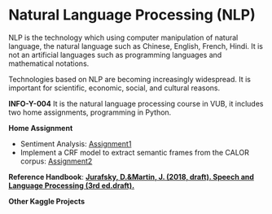 ﻿# Natural Language Processing (NLP)
NLP is the technology which using computer manipulation of natural language, the natural language such as Chinese, English, French, Hindi. It is not an artificial languages such as programming languages and mathematical notations. 

Technologies based on NLP are becoming increasingly widespread. It is important for scientific, economic, social, and cultural reasons. 

**INFO-Y-004**
It is the natural language processing course in VUB, it includes two home assignments, programming in Python.

**Home Assignment**

- Sentiment Analysis: [Assignment1](https://github.com/yanzhang81/nlp/tree/master/INFO-Y-004/Assignment1)
- Implement a CRF model to extract semantic frames from the CALOR corpus: [Assignment2](https://github.com/yanzhang81/nlp/tree/master/INFO-Y-004/Assignment2)

**Reference Handbook**: [**Jurafsky, D.&Martin, J. (2018, draft). Speech and Language Processing (3rd ed.draft).** ](https://web.stanford.edu/~jurafsky/slp3/)

**Other Kaggle Projects**
